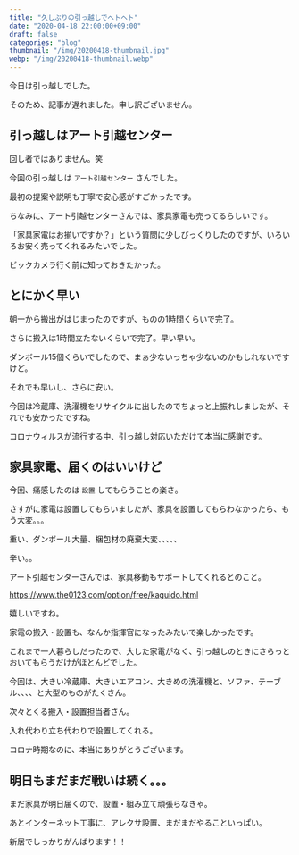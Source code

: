 ```yaml
---
title: "久しぶりの引っ越しでヘトヘト"
date: "2020-04-18 22:00:00+09:00"
draft: false
categories: "blog"
thumbnail: "/img/20200418-thumbnail.jpg"
webp: "/img/20200418-thumbnail.webp"
---
```


今日は引っ越しでした。

そのため、記事が遅れました。申し訳ございません。

## 引っ越しはアート引越センター

回し者ではありません。笑

今回の引っ越しは `アート引越センター` さんでした。

最初の提案や説明も丁寧で安心感がすごかったです。

ちなみに、アート引越センターさんでは、家具家電も売ってるらしいです。

「家具家電はお揃いですか？」という質問に少しびっくりしたのですが、いろいろお安く売ってくれるみたいでした。

ビックカメラ行く前に知っておきたかった。

## とにかく早い

朝一から搬出がはじまったのですが、ものの1時間くらいで完了。

さらに搬入は1時間立たないくらいで完了。早い早い。

ダンボール15個くらいでしたので、まぁ少ないっちゃ少ないのかもしれないですけど。

それでも早いし、さらに安い。

今回は冷蔵庫、洗濯機をリサイクルに出したのでちょっと上振れしましたが、それでも安かったですね。

コロナウィルスが流行する中、引っ越し対応いただけて本当に感謝です。

## 家具家電、届くのはいいけど

今回、痛感したのは `設置` してもらうことの楽さ。

さすがに家電は設置してもらいましたが、家具を設置してもらわなかったら、もう大変。。。

重い、ダンボール大量、梱包材の廃棄大変、、、、、

辛い。。

アート引越センターさんでは、家具移動もサポートしてくれるとのこと。

https://www.the0123.com/option/free/kaguido.html

嬉しいですね。

家電の搬入・設置も、なんか指揮官になったみたいで楽しかったです。

これまで一人暮らしだったので、大した家電がなく、引っ越しのときにさらっとおいてもらうだけがほとんどでした。

今回は、大きい冷蔵庫、大きいエアコン、大きめの洗濯機と、ソファ、テーブル、、、、と大型のものがたくさん。

次々とくる搬入・設置担当者さん。

入れ代わり立ち代わりで設置してくれる。

コロナ時期なのに、本当にありがとうございます。

## 明日もまだまだ戦いは続く。。。

まだ家具が明日届くので、設置・組み立て頑張らなきゃ。

あとインターネット工事に、アレクサ設置、まだまだやることいっぱい。

新居でしっかりがんばります！！